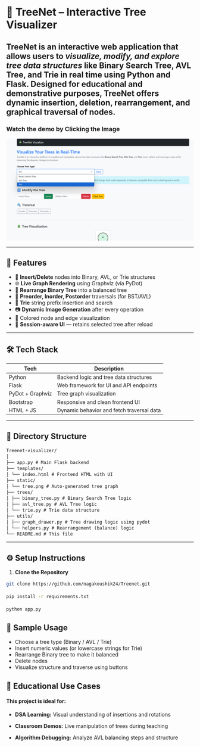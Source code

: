 # 🌳 TreeNet – Interactive Tree Visualizer

TreeNet is an interactive web application that allows users to *visualize, modify, and explore tree data structures* like **Binary Search Tree**, **AVL Tree**, and **Trie** in real time using Python and Flask. Designed for educational and demonstrative purposes, TreeNet offers dynamic insertion, deletion, rearrangement, and graphical traversal of nodes.
---
### Watch the demo by Clicking the Image

<a href="gui.mp4">
  <img src="ui.png" alt="User Interface" width="800"/>
</a>

---

## 🚀 Features

- 🔁 **Insert/Delete** nodes into Binary, AVL, or Trie structures
- 🌐 **Live Graph Rendering** using Graphviz (via PyDot)
- 🌳 **Rearrange Binary Tree** into a balanced tree
- 🧠 **Preorder, Inorder, Postorder** traversals (for BST/AVL)
- 📘 **Trie** string prefix insertion and search
- 📷 **Dynamic Image Generation** after every operation
- 🎨 Colored node and edge visualization
- 🧩 **Session-aware UI** — retains selected tree after reload

---

## 🛠️ Tech Stack

| Tech           | Description                                |
|----------------|--------------------------------------------|
| Python         | Backend logic and tree data structures     |
| Flask          | Web framework for UI and API endpoints     |
| PyDot + Graphviz| Tree graph visualization                  |
| Bootstrap      | Responsive and clean frontend UI           |
| HTML + JS      | Dynamic behavior and fetch traversal data  |

---

## 📂 Directory Structure

```
Treenet-visualizer/
│
├── app.py # Main Flask backend
├── templates/
│ └── index.html # Frontend HTML with UI
├── static/
│ └── tree.png # Auto-generated tree graph
├── trees/
│ ├── binary_tree.py # Binary Search Tree logic
│ ├── avl_tree.py # AVL Tree logic
│ └── trie.py # Trie data structure
├── utils/
│ ├── graph_drawer.py # Tree drawing logic using pydot
│ └── helpers.py # Rearrangement (balance) logic
└── README.md # This file
```

---

## ⚙️ Setup Instructions

1. **Clone the Repository**

```bash
git clone https://github.com/nagakoushik24/Treenet.git

pip install -r requirements.txt

python app.py
```

## 🧪 Sample Usage

- Choose a tree type (Binary / AVL / Trie)
- Insert numeric values (or lowercase strings for Trie)
- Rearrange Binary tree to make it balanced
- Delete nodes
- Visualize structure and traverse using buttons

## 📘 Educational Use Cases

#### This project is ideal for:

- **DSA Learning:** Visual understanding of insertions and rotations

- **Classroom Demos:** Live manipulation of trees during teaching

- **Algorithm Debugging:** Analyze AVL balancing steps and structure
